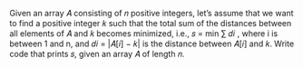 Given an array 𝐴 consisting of 𝑛 positive integers, let’s assume that we want to find a
positive integer 𝑘 such that the total sum of the distances between all elements of 𝐴 and 𝑘
becomes minimized, i.e., 𝑠 = min ∑ 𝑑𝑖 , where i is between 1 and n, and 𝑑𝑖 = |𝐴[𝑖] − 𝑘| is the distance between 𝐴[𝑖] and
𝑘. Write code that prints 𝑠, given an array 𝐴 of length 𝑛.